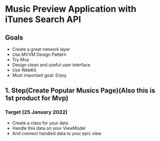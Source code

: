 # Music Preview Application with iTunes Search API

## Goals

+ Create a great network layer
+ Use MVVM Design Pattern
+ Try Mvp
+ Design clean and useful user interface
+ Use WebKit
+ Most important goal: Enjoy
 
## 1. Step(Create Popular Musics Page)(Also this is 1st product for Mvp)

### Target (25 January 2022) 

+ Create a class for your data
+ Handle this data on your ViewModel
+ And connect handled data to your epic view



